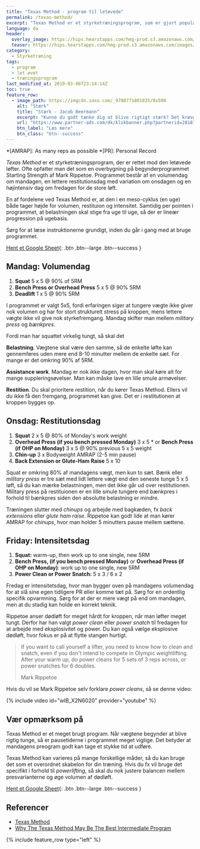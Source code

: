 ```yaml
---
title: "Texas Method - program til letøvede"
permalink: /texas-method/
excerpt: "Texas Method er et styrketræningsprogram, som er gjort populært af Glenn Pendlay og Mark Rippetoe. Programmet er målrettet folk, der har løftet før."
language: da
header:
  overlay_image: https://hips.hearstapps.com/hmg-prod.s3.amazonaws.com/images/553202146-1553267207.png?crop=1xw:0.75xh;center,top&resize=980:*
  teaser: https://hips.hearstapps.com/hmg-prod.s3.amazonaws.com/images/553202146-1553267207.png?crop=1xw:0.75xh;center,top&resize=980:*
category:
  - Styrketræning
tags:
  - program
  - let øvet
  - træningsprogram
last_modified_at: 2019-03-06T23:14:14Z
toc: true
feature_row:
  - image_path: https://imgcdn.saxo.com/_9788771801835/0x500
    alt: "Stærk"
    title: "Stærk - Jacob Beermann"
    excerpt: "Kunne du godt tænke dig at blive rigtigt stærk? Det kræver den rette hjælp, og den kan du heldigvis få af Jacob Beermann med bogen Stærk. Her får du en god og grundig introduktion til hvordan man styrketræner bedst."
    url: "https://www.partner-ads.com/dk/klikbanner.php?partnerid=28187&bannerid=43264&htmlurl=https://www.saxo.com/dk/staerk_jacob-beermann_haeftet_9788771801835"
    btn_label: "Læs mere"
    btn_class: "btn--success"
---
```


*[AMRAP]: As many reps as possible
*[PR]: Personal Record

_Texas Method_ er et styrketræningsprogram, der er rettet mod den letøvede løfter. Ofte opfatter man det som en overbygning på begynderprogrammet Starting Strength af Mark Rippetoe. Programmet består af en volumendag om mandagen, en lettere restitutionsdag med variation om onsdagen og en højintensiv dag om fredagen for de store løft.

En af fordelene ved Texas Method er, at den i en meso-cyklus (en uge) både tager højde for volumen, restituion og intensitet. Samtidig per pointen i programmet, at belastningen skal stige fra uge til uge, så der er lineær progression på ugebasis.

Sørg for at læse instruktionerne grundigt, inden du går i gang med at bruge programmet.

[Hent et Google Sheet](https://docs.google.com/spreadsheets/d/1otHqC33cBT2TB9RIRrXXyRLqZ3BN1-RZkIhtQPEe7DQ/copy#gid=0){: .btn .btn--large .btn--success }

## Mandag: Volumendag

1. **Squat** 5 x 5 @ 90% of 5RM
2. **Bench Press or Overhead Press** 5 x 5 @ 90% 5RM
3. **Deadlift** 1 x 5 @ 90% 5RM

I programmet er valgt 5x5, fordi erfaringen siger at tungere vægte ikke giver nok volumen og har for stort strukturelt stress på kroppen, mens lettere vægte ikke vil give nok styrkefremgang. Mandag skifter man mellem _military press_ og _bænkpres_.

Fordi man har squattet virkelig tungt, så skal det 

**Belastning**. Vægtene skal være den samme, så de enkelte løfte kan gennemføres uden mere end 8-10 minutter mellem de enkelte sæt. For mange er det omkring 90% af 5RM.

**Assistance work**. Mandag er nok ikke dagen, hvor man skal køre alt for mange suppleringsøvelser. Man kan måske lave en lille smule armøvelser.

**Restition**. Du skal prioritere restition, når du kører Texas Method. Ellers vil du ikke få den fremgang, programmet kan give. Det er i restitutionen at kroppen bygges op.

## Onsdag: Restitutionsdag

1. **Squat** 2 x 5 @ 80% of Monday's work weight
2. **Overhead Press (if you bench pressed Monday)** 3 x 5 * or **Bench Press (if OHP on Monday)** 3 x 5 @ 90% previous 5 x 5 weight
3. **Chin-up** 3 x Bodyweight AMRAP (2-5 min pause)
4. **Back Extension or Glute-Ham Raise** 5 x 10

Squat er omkring 80% af mandagens vægt, men kun to sæt. Bænk eller _military press_ er tre sæt med lidt lettere vægt end den seneste tunge 5 x 5 løft, så du kan mærke belastningen, men det ikke går ud over restitutionen. Military press på restituionen er en lille smule tungere end bænkpres i forhold til bænkpres siden den absolutte belastning er mindre.

Træningen slutter med _chinups_ og arbejde med bagkæden, fx _back extensions_ eller _glute ham raise_. Rippetoe kan godt lide at man kører AMRAP for _chinups_, hvor man holder 5 minutters pause mellem sættene.

## Friday: Intensitetsdag

1. **Squat:** warm-up, then work up to one single, new 5RM
2. **Bench Press, (if you bench pressed Monday)** or **Overhead Press (if OHP on Monday)**: work up to one single, new 5RM
3. **Power Clean or Power Snatch:** 5 x 3 / 6 x 2

Fredag er intensitetsdag, hvor man bygger oven på mandagens volumendag for at slå sine egen tidligere PR eller komme tæt på. Sørg for en ordentlig specifik opvarmning. Sørg for at der er mere vægt på end om mandagen, men at du stadig kan holde en korrekt teknik.

Rippetoe anser dødløft for meget hårdt for kroppen, når man løfter meget tungt. Derfor har han valgt _power clean_ eller _power snatch_ til fredagen for at arbejde med eksplosivitet og power. Du kan også vælge eksplosive dødløft, hvor fokus er på at flytte stangen hurtigt. 

> If you want to call yourself a lifter, you need to know how to clean and snatch, even if you don't intend to compete in Olympic weightlifting. After your warm up, do power cleans for 5 sets of 3 reps across, or power snatches for 6 doubles.
>
> Mark Rippetoe

Hvis du vil se Mark Rippetoe selv forklare _power cleans_, så se denne video:

{% include video id="wIB_X2N6020" provider="youtube" %}

## Vær opmærksom på

Texas Method er et meget brugt program. Når vægtene begynder at blive rigtig tunge, så er pausetiderne i programmet meget vigtige. Det betyder at mandagens preogram godt kan tage et stykke tid at udføre.

Texas Method kan varieres på mange forskellige måder, så du kan bruge det som et overordnet skabelon for din træning. Hvis du fx vil bruge det specifikt i forhold til _powerlifting_, så skal du nok justere balancen mellem presvarianterne og øge volumen af dødløft.

[Hent et Google Sheet](https://docs.google.com/spreadsheets/d/1otHqC33cBT2TB9RIRrXXyRLqZ3BN1-RZkIhtQPEe7DQ/copy#gid=0){: .btn .btn--large .btn--success }

## Referencer

- [Texas Method](https://www.t-nation.com/training/texas-method)
- [Why The Texas Method May Be The Best Intermediate Program](https://www.powerliftingtowin.com/texas-method/)

{% include feature_row type="left" %}
